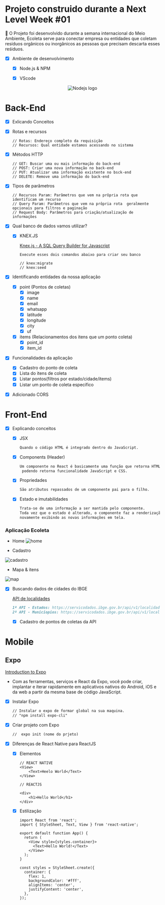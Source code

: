 # Projeto construido durante a Next Level Week #01






🍃 O Projeto foi desenvolvido durante a semana internacional do Meio Ambiente, Ecoleta serve para conectar empresa ou entidades que coletam resíduos orgânicos ou inorgânicos as pessoas que precisam descarta esses reśiduos.

- [x]  Ambiente de desenvolvimento
    - [x]  Node.js & NPM
    - [x]  VScode





<p align="center">
  <img  heigth="20px" src="https://user-images.githubusercontent.com/60434681/84028576-59b54900-a967-11ea-8b7a-f11031e3295c.png?raw=true" alt="Nodejs logo"/>
</p>


# Back-End

- [x]  Exlicando Conceitos

- [x]  Rotas e recursos

    ```
    // Rotas: Endereço completo da requisição
    // Recursos: Qual entidade estamos acessando no sistema
    ```

- [x]  Métodos HTTP

    ```
    // GET: Buscar uma ou mais informação do back-end
    // POST: Criar uma nova informação no back-end
    // PUT: Atualizar uma informação existente no bsck-end
    // DELETE: Remove uma informação do back-end
    ```

- [x]  Tipos de parâmetros

    ```
    // Recursos Param: Parâmetros que vem na prôpria rota que identificam um recurso
    // Query Param: Parâmetros que vem na prôpria rota  geralmente opcionais para filtros e paginação
    // Request Body: Parâmetros para criação/atualização de  informações
    ```

- [x]  Qual banco de dados vamos utilizar?
    - [x]  KNEX.JS

        [Knex.js - A SQL Query Builder for Javascript](http://knexjs.org/)

        ```tsx
        Execute esses dois comandos abaixo para criar seu banco

        // knex:migrate
        // knex:seed
        ```

- [x]  Identificando entidades da nossa aplicação
    - [x]  point  (Pontos de coletas)
        - [x]  image
        - [x]  name
        - [x]  email
        - [x]  whatsapp
        - [x]  latitude
        - [x]  longitude
        - [x]  city
        - [x]  uf
    - [x]  items (Relacionamentos dos itens que um ponto coleta)
        - [x]  point_id
        - [x]  item_id

- [x]  Funcionalidades  da aplicação
    - [x]  Cadastro do ponto de coleta
    - [x]  Lista do itens de coleta
    - [x]  Listar pontos(filtros por estado/cidade/items)
    - [x]  Listar um ponto de coleta especifico
- [x]  Adicionado CORS




# Front-End

- [x]  Explicando conceitos
    - [x]  JSX

        ```markdown
        Quando o código HTML é integrado dentro do JavaScript.
        ```

    - [x]  Components (Header)

        ```markdown
        Um componente no React é basicamente uma função que retorna HTML,
         podendo retorna funcionalidade JavaScript e CSS.
        ```

    - [x]  Propriedades

        ```markdown
        São atributos repassados de um componente pai para o filho.
        ```

    - [x]  Estado e imutabilidades

        ```markdown
        Trata-se de uma informação a ser mantida pelo componente. 
        Toda vez que o estado é alterado, o componente faz a renderização 
        novamente exibindo as novas informações em tela.
        ```

### Aplicação Ecoleta

- Home
![home](https://user-images.githubusercontent.com/60434681/84028374-f7f4df00-a966-11ea-9ef6-cddde1061d76.png)

- Cadastro


![cadastro](https://user-images.githubusercontent.com/60434681/84028362-f3c8c180-a966-11ea-9b66-5888ddc3fee5.png)

- Mapa & itens

![map](https://user-images.githubusercontent.com/60434681/84028382-faefcf80-a966-11ea-8edd-bd0b0b8a1834.png)



- [x]  Buscando dados de cidades do IBGE

    [API de localidades](https://servicodados.ibge.gov.br/api/docs/localidades)

    ```markdown
    1º API - Estados: https://servicodados.ibge.gov.br/api/v1/localidades/estados
    2º API - Municiopios: https://servicodados.ibge.gov.br/api/v1/localidades/estados/{UF}/municipios
    ```

    - [x]  Cadastro de pontos de coletas da API




# Mobile

## Expo

    

[Introduction to Expo](https://docs.expo.io/)

- Com as ferramentas, serviços e React da Expo, você pode criar, implantar e iterar rapidamente em aplicativos nativos do Android, iOS e da web a partir da mesma base de código JavaScript.

- [x]  Instalar Expo

    ```markdown
    // Instalar o expo de formar global na sua maquina.
    // "npm install expo-cli"
    ```

- [x]  Criar projeto com Expo

    ```markdown
    //  expo init (nome do prjeto)
    ```

- [x]  Diferenças de React Native para ReactJS
    - [x]  Elementos

        ```tsx
        // REACT NATIVE
        <View>
        	<Text>Heelo World</Text>
        </View>

        // REACTJS

        <div>
        	<h1>Hello World</h1>
        </div>
        ```

    - [x]  Estilização

        ```tsx
        import React from 'react';
        import { StyleSheet, Text, View } from 'react-native';

        export default function App() {
          return (
            <View style={styles.container}>
              <Text>Hello World!</Text>
            </View>
          );
        }

        const styles = StyleSheet.create({
          container: {
            flex: 1,
            backgroundColor: '#fff',
            alignItems: 'center',
            justifyContent: 'center',
          },
        });
        ```
